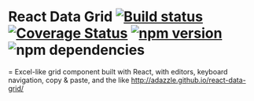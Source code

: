 # React Data Grid [![Build status](https://ci.appveyor.com/api/projects/status/smciktvlkvp6r8w7/branch/master?svg=true)](https://ci.appveyor.com/project/adazzle/react-data-grid/branch/master) [![Coverage Status](https://coveralls.io/repos/adazzle/react-data-grid/badge.svg)](https://coveralls.io/r/adazzle/react-data-grid) [![npm version](https://badge.fury.io/js/react-data-grid.svg)](http://badge.fury.io/js/react-data-grid) ![npm dependencies](https://david-dm.org/adazzle/react-data-grid.svg)
=
Excel-like grid component built with React, with editors, keyboard navigation, copy &amp; paste, and the like http://adazzle.github.io/react-data-grid/  

